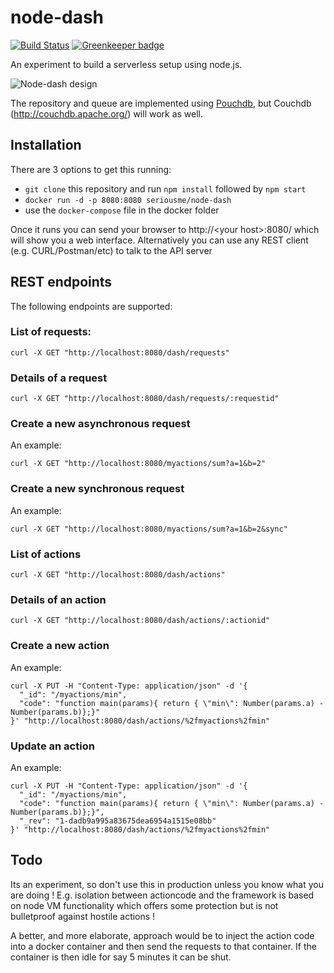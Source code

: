 # node-dash
[![Build Status](https://travis-ci.org/seriousme/node-dash.svg?branch=master)](https://travis-ci.org/seriousme/node-dash)
[![Greenkeeper badge](https://badges.greenkeeper.io/seriousme/node-dash.svg)](https://greenkeeper.io/)

An experiment to build a serverless setup using node.js.

![Node-dash design](https://rawgit.com/seriousme/node-dash/master/node-dash.v2.svg)

The repository and queue are implemented using [Pouchdb](https://pouchdb.com/), but Couchdb (http://couchdb.apache.org/) will work as well.

## Installation
There are 3 options to get this running:
- `git clone` this repository and run `npm install` followed by `npm start`
- `docker run -d -p 8080:8080 seriousme/node-dash`
- use the `docker-compose` file in the docker folder

Once it runs you can send your browser to http://\<your host\>:8080/ which will show you a web interface.
Alternatively you can use any REST client (e.g. CURL/Postman/etc) to talk to the API server

## REST endpoints
The following endpoints are supported:

### List of requests:
```
curl -X GET "http://localhost:8080/dash/requests"
```
### Details of a request
```
curl -X GET "http://localhost:8080/dash/requests/:requestid"
```
### Create a new asynchronous request
An example:
```
curl -X GET "http://localhost:8080/myactions/sum?a=1&b=2"
```
### Create a new synchronous request
An example:
```
curl -X GET "http://localhost:8080/myactions/sum?a=1&b=2&sync"
```
### List of actions
```
curl -X GET "http://localhost:8080/dash/actions"
```
### Details of an action
```
curl -X GET "http://localhost:8080/dash/actions/:actionid"
```
### Create a new action
An example:
```
curl -X PUT -H "Content-Type: application/json" -d '{
  "_id": "/myactions/min",
  "code": "function main(params){ return { \"min\": Number(params.a) - Number(params.b)};}"
}' "http://localhost:8080/dash/actions/%2fmyactions%2fmin"
```

### Update an action
An example:
```
curl -X PUT -H "Content-Type: application/json" -d '{
  "_id": "/myactions/min",
  "code": "function main(params){ return { \"min\": Number(params.a) - Number(params.b)};}",
  "_rev": "1-dadb9a995a83675dea6954a1515e08bb"
}' "http://localhost:8080/dash/actions/%2fmyactions%2fmin"
```

## Todo
Its an experiment, so don't use this in production unless you know what you are doing !
E.g. isolation between actioncode and the framework is based on node VM functionality
which offers some protection but is not bulletproof against hostile actions !

A better, and more elaborate, approach would be to inject the action code into a docker
container and then send the requests to that container. If the container is then idle for
say 5 minutes it can be shut.
